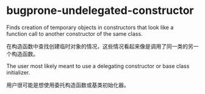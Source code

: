 # bugprone-undelegated-constructor

Finds creation of temporary objects in constructors that look like a  
function call to another constructor of the same class.

在构造函数中查找创建临时对象的情况，这些情况看起来像是调用了同一类的另一个构造函数。

The user most likely meant to use a delegating constructor or base class  
initializer.

用户很可能是想使用委托构造函数或基类初始化器。
